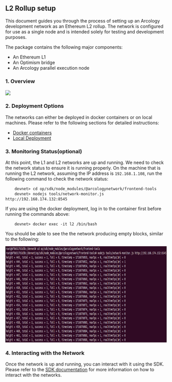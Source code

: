 ## L2 Rollup setup

This document guides you through the process of setting up an Arcology development network as an Ethereum L2 rollup. The network is configured for use as a single node and is intended solely for testing and development purposes.

The package contains the following major components:

- An Ethereum L1 
- An Optimism bridge
- An Arcology parallel execution node

### 1. Overview

<img align="center" height="300" src="../img/l1-l2.png">

### 2. Deployment Options

The networks can either be deployed in docker containers or on local machines. Please refer to the following 
sections for detailed instructions:

- [Docker containers](./l2-docker.md)
- [Local Deployment](./l2-local.md)


### 3. Monitoring Status(optional)

At this point, the L1 and L2 networks are up and running. We need to check the network status to ensure it is running properly. On the machine that is running the L2 network, assuming the IP address is `192.168.1.108`, run the following command to check the network status:

```shell
    devnet> cd op/sdk/node_modules/@arcologynetwork/frontend-tools
    devnet> nodejs tools/network-monitor.js http://192.168.174.132:8545
```

If you are using the docker deployment, log in to the container first before running the commands above:

```shell
    devnet> docker exec -it l2 /bin/bash
```

You should be able to see the the network producing empty blocks, similar to the following:

<img align="center" height="300" src="../img/node-monitoring.png">


### 4. Interacting with the Network

Once the network is up and running, you can interact with it using the SDK. Please refer to the [SDK documentation](../op/sdk/README.md) for more information on how to interact with the networks.

